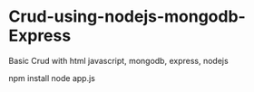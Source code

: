 # Crud-using-nodejs-mongodb-Express
Basic Crud with html javascript, mongodb, express, nodejs

npm install
node app.js
